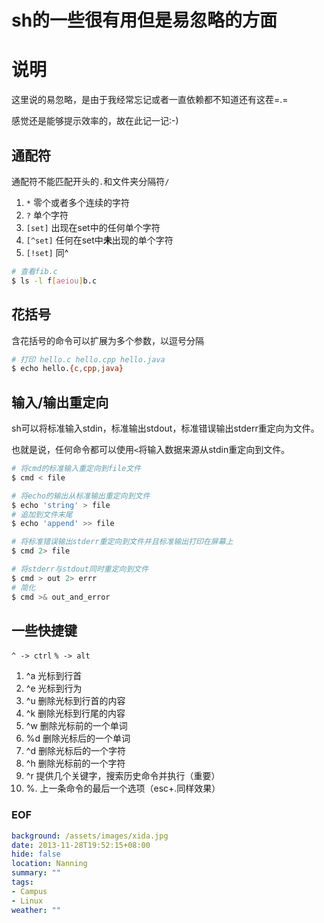 sh的一些很有用但是易忽略的方面
================================

#	说明
这里说的易忽略，是由于我经常忘记或者一直依赖都不知道还有这茬=.=

感觉还是能够提示效率的，故在此记一记:-)

##	通配符
通配符不能匹配开头的``.``和文件夹分隔符``/``

1. `*`		零个或者多个连续的字符
2. `?`		单个字符
3. `[set]`	出现在set中的任何单个字符
4. `[^set]`	任何在set中**未**出现的单个字符
5. `[!set]`	同^

```sh
# 查看fib.c
$ ls -l f[aeiou]b.c
```

##	花括号
含花括号的命令可以扩展为多个参数，以逗号分隔

```sh
# 打印 hello.c hello.cpp hello.java
$ echo hello.{c,cpp,java}
```

##	输入/输出重定向
sh可以将标准输入stdin，标准输出stdout，标准错误输出stderr重定向为文件。

也就是说，任何命令都可以使用``<``将输入数据来源从stdin重定向到文件。

```sh
# 将cmd的标准输入重定向到file文件
$ cmd < file

# 将echo的输出从标准输出重定向到文件
$ echo 'string' > file
# 追加到文件末尾
$ echo 'append' >> file

# 将标准错误输出stderr重定向到文件并且标准输出打印在屏幕上
$ cmd 2> file

# 将stderr与stdout同时重定向到文件
$ cmd > out 2> errr
# 简化
$ cmd >& out_and_error
```

##	一些快捷键
``^ -> ctrl``	``% -> alt``

1. ^a	光标到行首
2. ^e	光标到行为
3. ^u	删除光标到行首的内容
4. ^k	删除光标到行尾的内容
5. ^w	删除光标前的一个单词
6. %d	删除光标后的一个单词
7. ^d	删除光标后的一个字符
8. ^h	删除光标前的一个字符
9. ^r	提供几个关键字，搜索历史命令并执行（重要）
10. %.	上一条命令的最后一个选项（esc+.同样效果）

### EOF
```yaml
background: /assets/images/xida.jpg
date: 2013-11-28T19:52:15+08:00
hide: false
location: Nanning
summary: ""
tags:
- Campus
- Linux
weather: ""
```
